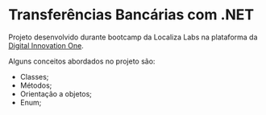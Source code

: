# Transferências Bancárias com .NET

Projeto desenvolvido durante bootcamp da Localiza Labs na plataforma da [Digital Innovation One](https://digitalinnovation.one/).

Alguns conceitos abordados no projeto são:
- Classes;
- Métodos;
- Orientação a objetos;
- Enum;
